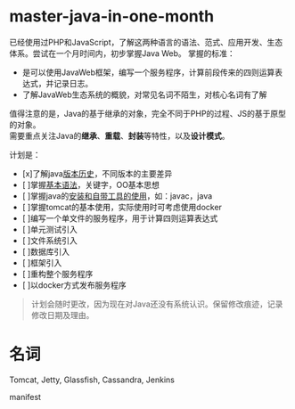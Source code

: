 # master-java-in-one-month

已经使用过PHP和JavaScript，了解这两种语言的语法、范式、应用开发、生态体系。尝试在一个月时间内，初步掌握Java Web。
掌握的标准：
- 是可以使用JavaWeb框架，编写一个服务程序，计算前段传来的四则运算表达式，并记录日志。
- 了解JavaWeb生态系统的概貌，对常见名词不陌生，对核心名词有了解

值得注意的是，Java的基于继承的对象，完全不同于PHP的过程、JS的基于原型的对象。  
需要重点关注Java的**继承**、**重载**、**封装**等特性，以及**设计模式**。

计划是：
- [x]了解java[版本历史](./history.md)，不同版本的主要差异
- [ ]掌握[基本语法](./basic.md)，关键字，OO基本思想
- [ ]掌握java的[安装和自带工具的使用](./intro.md)，如：javac，java
- [ ]掌握tomcat的基本使用，实际使用时可考虑使用docker
- [ ]编写一个单文件的服务程序，用于计算四则运算表达式
- [ ]单元测试引入
- [ ]文件系统引入
- [ ]数据库引入 
- [ ]框架引入
- [ ]重构整个服务程序
- [ ]以docker方式发布服务程序


> 计划会随时更改，因为现在对Java还没有系统认识。保留修改痕迹，记录修改日期及理由。

# 名词

Tomcat, Jetty, Glassfish, Cassandra, Jenkins

manifest

